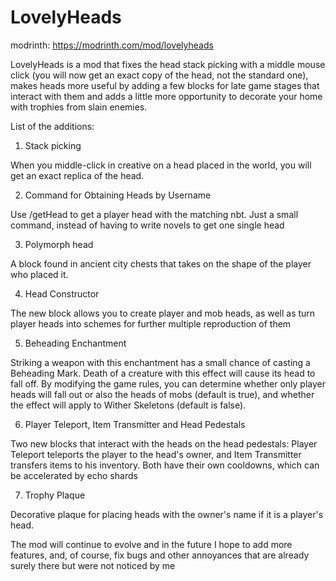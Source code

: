 # LovelyHeads
modrinth: https://modrinth.com/mod/lovelyheads

LovelyHeads is a mod that fixes the head stack picking with a middle mouse click (you will now get an exact copy of the head, not the standard one), makes heads more useful by adding a few blocks for late game stages that interact with them and adds a little more opportunity to decorate your home with trophies from slain enemies.

List of the additions:

1. Stack picking

When you middle-click in creative on a head placed in the world, you will get an exact replica of the head.

2. Command for Obtaining Heads by Username

Use /getHead <name> to get a player head with the matching nbt. Just a small command, instead of having to write novels to get one single head

3. Polymorph head

A block found in ancient city chests that takes on the shape of the player who placed it.

4. Head Constructor

The new block allows you to create player and mob heads, as well as turn player heads into schemes for further multiple reproduction of them

5. Beheading Enchantment
   
Striking a weapon with this enchantment has a small chance of casting a Beheading Mark. Death of a creature with this effect will cause its head to fall off. By modifying the game rules, you can determine whether only player heads will fall out or also the heads of mobs (default is true), and whether the effect will apply to Wither Skeletons (default is false).

6. Player Teleport, Item Transmitter and Head Pedestals

Two new blocks that interact with the heads on the head pedestals: Player Teleport teleports the player to the head's owner, and Item Transmitter transfers items to his inventory. Both have their own cooldowns, which can be accelerated by echo shards

7. Trophy Plaque

Decorative plaque for placing heads with the owner's name if it is a player's head.

The mod will continue to evolve and in the future I hope to add more features, and, of course, fix bugs and other annoyances that are already surely there but were not noticed by me
